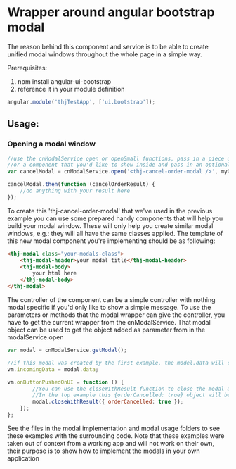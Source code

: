 # Wrapper around angular bootstrap modal
The reason behind this component and service is to be able to create unified modal windows throughout the whole page in a simple way.

Prerequisites:
1. npm install angular-ui-bootstrap
2. reference it in your module definition

```javascript
angular.module('thjTestApp', ['ui.bootstrap']);
```

## Usage:

### Opening a modal window
```javascript
//use the cnModalService open or openSmall functions, pass in a piece of html, 
//or a component that you'd like to show inside and pass in an optional object that the modal should use
var cancelModal = cnModalService.open('<thj-cancel-order-modal />', myObject);

cancelModal.then(function (cancelOrderResult) {
    //do anything with your result here
});
```

To create this 'thj-cancel-order-modal' that we've used in the previous example you can use some prepared handy components that will help you build your modal window.
These will only help you create similar modal windows, e.g.: they will all have the same classes applied.
The template of this new modal component you're implementing should be as following:

```html
<thj-modal class="your-modals-class">
    <thj-modal-header>your modal title</thj-modal-header>
    <thj-modal-body>
        your html here
    </thj-modal-body>
</thj-modal>
```

The controller of the component can be a simple controller with nothing modal specific if you'd only like to show a simple message.
To use the parameters or methods that the modal wrapper can give the controller, you have to get the current wrapper from the cnModalService.
That modal object can be used to get the object added as parameter from in the modalService.open

```javascript
var modal = cnModalService.getModal();

//if this modal was created by the first example, the model.data will contain myObject
vm.incomingData = modal.data; 

vm.onButtonPushedOnUI = function () {
        //You can use the closeWithResult function to close the modal and return a value in the promise.
        //In the top example this {orderCancelled: true} object will be the cancelOrderResult in the promise's then function
        modal.closeWithResult({ orderCancelled: true });
    });
};
```

See the files in the modal implementation and modal usage folders to see these examples with the surrounding code.
Note that these examples were taken out of context from a working app and will not work on their own, their purpose is to show how to implement the modals in your own application